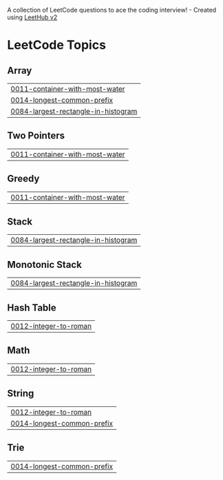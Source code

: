 A collection of LeetCode questions to ace the coding interview! - Created using [LeetHub v2](https://github.com/arunbhardwaj/LeetHub-2.0)
<!---LeetCode Topics Start-->
# LeetCode Topics
## Array
|  |
| ------- |
| [0011-container-with-most-water](https://github.com/parnikagupta15/Leetcode/tree/master/0011-container-with-most-water) |
| [0014-longest-common-prefix](https://github.com/parnikagupta15/Leetcode/tree/master/0014-longest-common-prefix) |
| [0084-largest-rectangle-in-histogram](https://github.com/parnikagupta15/Leetcode/tree/master/0084-largest-rectangle-in-histogram) |
## Two Pointers
|  |
| ------- |
| [0011-container-with-most-water](https://github.com/parnikagupta15/Leetcode/tree/master/0011-container-with-most-water) |
## Greedy
|  |
| ------- |
| [0011-container-with-most-water](https://github.com/parnikagupta15/Leetcode/tree/master/0011-container-with-most-water) |
## Stack
|  |
| ------- |
| [0084-largest-rectangle-in-histogram](https://github.com/parnikagupta15/Leetcode/tree/master/0084-largest-rectangle-in-histogram) |
## Monotonic Stack
|  |
| ------- |
| [0084-largest-rectangle-in-histogram](https://github.com/parnikagupta15/Leetcode/tree/master/0084-largest-rectangle-in-histogram) |
## Hash Table
|  |
| ------- |
| [0012-integer-to-roman](https://github.com/parnikagupta15/Leetcode/tree/master/0012-integer-to-roman) |
## Math
|  |
| ------- |
| [0012-integer-to-roman](https://github.com/parnikagupta15/Leetcode/tree/master/0012-integer-to-roman) |
## String
|  |
| ------- |
| [0012-integer-to-roman](https://github.com/parnikagupta15/Leetcode/tree/master/0012-integer-to-roman) |
| [0014-longest-common-prefix](https://github.com/parnikagupta15/Leetcode/tree/master/0014-longest-common-prefix) |
## Trie
|  |
| ------- |
| [0014-longest-common-prefix](https://github.com/parnikagupta15/Leetcode/tree/master/0014-longest-common-prefix) |
<!---LeetCode Topics End-->